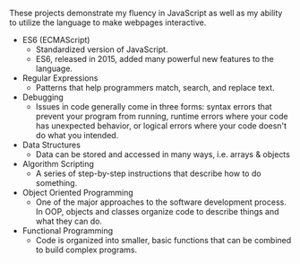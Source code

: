 These projects demonstrate my fluency in JavaScript as well as my ability to utilize the language to make webpages interactive.

- ES6 (ECMAScript)
  * Standardized version of JavaScript.
  * ES6, released in 2015, added many powerful new features to the language.
- Regular Expressions
  * Patterns that help programmers match, search, and replace text. 
- Debugging
  * Issues in code generally come in three forms: syntax errors that prevent your program from running, runtime errors where your code has unexpected behavior, or logical errors where your code doesn't do what you intended.
- Data Structures
  * Data can be stored and accessed in many ways, i.e. arrays & objects
- Algorithm Scripting
  * A series of step-by-step instructions that describe how to do something.
- Object Oriented Programming
  * One of the major approaches to the software development process. In OOP, objects and classes organize code to describe things and what they can do.
- Functional Programming
  * Code is organized into smaller, basic functions that can be combined to build complex programs.
